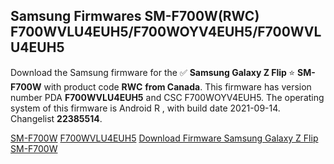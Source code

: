<h2>Samsung Firmwares SM-F700W(RWC) F700WVLU4EUH5/F700WOYV4EUH5/F700WVLU4EUH5</h2>
Download the Samsung firmware for the ✅ <strong>Samsung Galaxy Z Flip </strong> ⭐ <strong>SM-F700W</strong> with product code <strong>RWC</strong> <strong> from Canada</strong>. This firmware has version number PDA <strong>F700WVLU4EUH5</strong> and CSC F700WOYV4EUH5. The operating system of this firmware is Android R , with build date 2021-09-14. Changelist <strong>22385514</strong>.


[SM-F700W](https://samfirm.shop/samsung/model/SM-F700W)
[F700WVLU4EUH5](https://samfirm.shop/samsung/pda/F700WVLU4EUH5)
[Download Firmware Samsung Galaxy Z Flip SM-F700W](https://samfirm.shop/samsung/firmware/455680)
